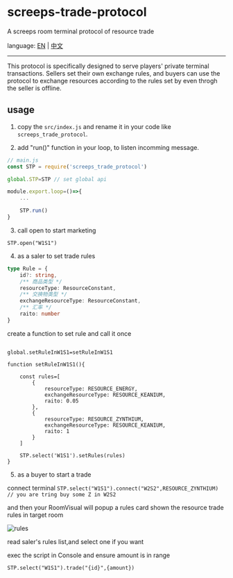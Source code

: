 # screeps-trade-protocol

A screeps room terminal protocol of resource trade

language: [EN](readme-en.MD) | [中文](readme.MD)

----

This protocol is specifically designed to serve players' private terminal transactions. Sellers set their own exchange rules, and buyers can use the protocol to exchange resources according to the rules set by even throgh the seller is offline.

## usage

1. copy the ```src/index.js``` and rename it in your code like ```screeps_trade_protocol```.

2. add "run()" function in your loop, to listen incomming message.

```js
// main.js
const STP = require('screeps_trade_protocol')

global.STP=STP // set global api

module.export.loop=()=>{
    ...

    STP.run()
}

```

3. call open to start marketing

```STP.open("W1S1")```

4. as a saler to set trade rules

```ts
type Rule = {
    id?: string,
    /** 商品类型 */
    resourceType: ResourceConstant,
    /** 交换物类型 */
    exchangeResourceType: ResourceConstant,
    /** 汇率 */
    raito: number
}

```

create a function to set rule and call it once

```

global.setRuleInW1S1=setRuleInW1S1

function setRuleInW1S1(){
    
    const rules=[
        {
            resourceType: RESOURCE_ENERGY,
            exchangeResourceType: RESOURCE_KEANIUM,
            raito: 0.05
        },
        {
            resourceType: RESOURCE_ZYNTHIUM,
            exchangeResourceType: RESOURCE_KEANIUM,
            raito: 1
        }
    ]
    
    STP.select('W1S1').setRules(rules)
}
```

5. as a buyer to start a trade

connect terminal
```STP.select("W1S1").connect("W2S2",RESOURCE_ZYNTHIUM) // you are tring buy some Z in W2S2 ```

and then your RoomVisual will popup a rules card shown the resource trade rules in target room

![rules](assets/card.jpg)

read saler's rules list,and select one if you want

exec the script in Console and ensure amount is in range

```STP.select("W1S1").trade("{id}",{amount})```